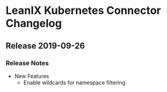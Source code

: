 # LeanIX Kubernetes Connector Changelog

## Release 2019-09-26

### Release Notes

* New Features
  * Enable wildcards for namespace filtering
